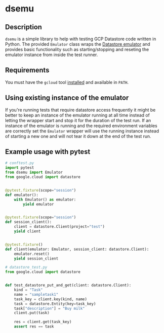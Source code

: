 # dsemu

## Description

`dsemu` is a simple library to help with testing GCP Datastore code written in
Python. The provided `Emulator` class wraps the [Datastore
emulator](https://cloud.google.com/datastore/docs/tools/datastore-emulator) and
provides basic functionality such as starting/stopping and reseting the
emulator instance from inside the test runner.

## Requirements

You must have the `gcloud` tool
[installed](https://cloud.google.com/datastore/docs/tools/datastore-emulator)
and available in `PATH`.

## Using existing instance of the emulator

If you're running tests that require datastore access frequently it might be
better to keep an instance of the emulator running at all time instead of
letting the wrapper start and stop it for the duration of the test run. If an
instance of the emulator is running and the required environment variables are
correctly set the `Emulator` wrapper will use the running instance instead of
starting a new one and will not tear it down at the end of the test run.

## Example usage with pytest

```python
# conftest.py
import pytest
from dsemu import Emulator
from google.cloud import datastore


@pytest.fixture(scope="session")
def emulator():
    with Emulator() as emulator:
        yield emulator


@pytest.fixture(scope="session")
def session_client():
    client = datastore.Client(project="test")
    yield client


@pytest.fixture()
def client(emulator: Emulator, session_client: datastore.Client):
    emulator.reset()
    yield session_client
```

```python
# datastore_test.py
from google.cloud import datastore


def test_datastore_put_and_get(client: datastore.Client):
    kind = "Task"
    name = "sampletask1"
    task_key = client.key(kind, name)
    task = datastore.Entity(key=task_key)
    task["description"] = "Buy milk"
    client.put(task)

    res = client.get(task_key)
    assert res == task
```
